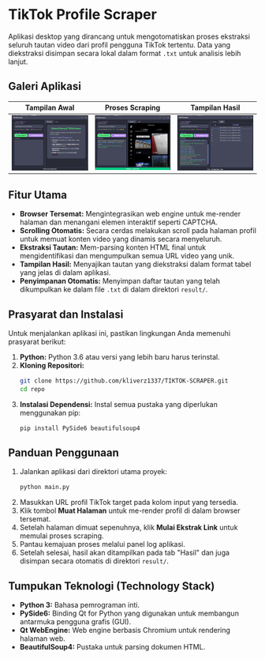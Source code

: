 # TikTok Profile Scraper

Aplikasi desktop yang dirancang untuk mengotomatiskan proses ekstraksi seluruh tautan video dari profil pengguna TikTok tertentu. Data yang diekstraksi disimpan secara lokal dalam format `.txt` untuk analisis lebih lanjut.

## Galeri Aplikasi
| Tampilan Awal | Proses Scraping | Tampilan Hasil |
| :---: | :---: | :---: |
| ![Tampilan Awal Aplikasi](screenshot/screenshot_108.png) | ![Proses Scraping Sedang Berjalan](screenshot/screenshot_109.png) | ![Hasil Ekstraksi Ditampilkan](screenshot/screenshot_110.png) |

## Fitur Utama
- **Browser Tersemat:** Mengintegrasikan web engine untuk me-render halaman dan menangani elemen interaktif seperti CAPTCHA.
- **Scrolling Otomatis:** Secara cerdas melakukan scroll pada halaman profil untuk memuat konten video yang dinamis secara menyeluruh.
- **Ekstraksi Tautan:** Mem-parsing konten HTML final untuk mengidentifikasi dan mengumpulkan semua URL video yang unik.
- **Tampilan Hasil:** Menyajikan tautan yang diekstraksi dalam format tabel yang jelas di dalam aplikasi.
- **Penyimpanan Otomatis:** Menyimpan daftar tautan yang telah dikumpulkan ke dalam file `.txt` di dalam direktori `result/`.

## Prasyarat dan Instalasi
Untuk menjalankan aplikasi ini, pastikan lingkungan Anda memenuhi prasyarat berikut:

1.  **Python:** Python 3.6 atau versi yang lebih baru harus terinstal.
2.  **Kloning Repositori:**
    ```bash
    git clone https://github.com/kliverz1337/TIKTOK-SCRAPER.git
    cd repo
    ```
3.  **Instalasi Dependensi:**
    Instal semua pustaka yang diperlukan menggunakan pip:
    ```bash
    pip install PySide6 beautifulsoup4
    ```

## Panduan Penggunaan
1.  Jalankan aplikasi dari direktori utama proyek:
    ```bash
    python main.py
    ```
2.  Masukkan URL profil TikTok target pada kolom input yang tersedia.
3.  Klik tombol **Muat Halaman** untuk me-render profil di dalam browser tersemat.
4.  Setelah halaman dimuat sepenuhnya, klik **Mulai Ekstrak Link** untuk memulai proses scraping.
5.  Pantau kemajuan proses melalui panel log aplikasi.
6.  Setelah selesai, hasil akan ditampilkan pada tab "Hasil" dan juga disimpan secara otomatis di direktori `result/`.

## Tumpukan Teknologi (Technology Stack)
- **Python 3:** Bahasa pemrograman inti.
- **PySide6:** Binding Qt for Python yang digunakan untuk membangun antarmuka pengguna grafis (GUI).
- **Qt WebEngine:** Web engine berbasis Chromium untuk rendering halaman web.
- **BeautifulSoup4:** Pustaka untuk parsing dokumen HTML.
